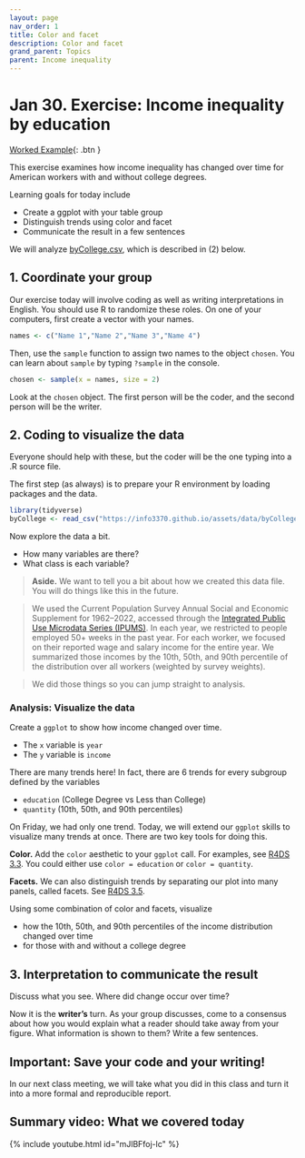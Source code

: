 ```yaml
---
layout: page
nav_order: 1
title: Color and facet
description: Color and facet
grand_parent: Topics
parent: Income inequality
---
```


# Jan 30. Exercise: Income inequality by education

[Worked Example](../../assets/slides/4_Income_by_College_WORKED.html){: .btn }

This exercise examines how income inequality has changed over time for
American workers with and without college degrees.

Learning goals for today include

- Create a ggplot with your table group
- Distinguish trends using color and facet
- Communicate the result in a few sentences

We will analyze [byCollege.csv](../assets/data/byCollege.csv), which is described in (2) below.

## 1. Coordinate your group

Our exercise today will involve coding as well as writing
interpretations in English. You should use R to randomize these roles.
On one of your computers, first create a vector with your names.

``` r
names <- c("Name 1","Name 2","Name 3","Name 4")
```

Then, use the `sample` function to assign two names to the object
`chosen`. You can learn about `sample` by typing `?sample` in the
console.

``` r
chosen <- sample(x = names, size = 2)
```

Look at the `chosen` object. The first person will be the coder, and the
second person will be the writer.

## 2. Coding to visualize the data

Everyone should help with these, but the coder will be the one typing
into a .R source file.

The first step (as always) is to prepare your R environment by loading
packages and the data.

``` r
library(tidyverse)
byCollege <- read_csv("https://info3370.github.io/assets/data/byCollege.csv")
```

Now explore the data a bit.

- How many variables are there?
- What class is each variable?

> **Aside.** We want to tell you a bit about how we created this data
> file. You will do things like this in the future.

> We used the Current Population Survey Annual Social and Economic
> Supplement for 1962–2022, accessed through the [Integrated Public Use
> Microdata Series (IPUMS)](https://cps.ipums.org/cps/). In each year,
> we restricted to people employed 50+ weeks in the past year. For each
> worker, we focused on their reported wage and salary income for the
> entire year. We summarized those incomes by the 10th, 50th, and 90th
> percentile of the distribution over all workers (weighted by survey
> weights).

> We did those things so you can jump straight to analysis.

### Analysis: Visualize the data

Create a `ggplot` to show how income changed over time.

- The `x` variable is `year`
- The `y` variable is `income`

There are many trends here! In fact, there are 6 trends for every
subgroup defined by the variables

- `education` (College Degree vs Less than College)
- `quantity` (10th, 50th, and 90th percentiles)

On Friday, we had only one trend. Today, we will extend our `ggplot`
skills to visualize many trends at once. There are two key tools for
doing this.

**Color.** Add the `color` aesthetic to your `ggplot` call. For
examples, see [R4DS
3.3](https://r4ds.had.co.nz/data-visualisation.html?q=facet#aesthetic-mappings).
You could either use `color = education` or `color = quantity`.

**Facets.** We can also distinguish trends by separating our plot into
many panels, called facets. See [R4DS
3.5](https://r4ds.had.co.nz/data-visualisation.html?q=facet#facets).

Using some combination of color and facets, visualize

- how the 10th, 50th, and 90th percentiles of the income distribution
  changed over time
- for those with and without a college degree

## 3. Interpretation to communicate the result

Discuss what you see. Where did change occur over time?

Now it is the **writer’s** turn. As your group discusses, come to a
consensus about how you would explain what a reader should take away
from your figure. What information is shown to them? Write a few
sentences.

## Important: Save your code and your writing!

In our next class meeting, we will take what you did in this class and
turn it into a more formal and reproducible report.

## Summary video: What we covered today

{% include youtube.html id="mJlBFfoj-lc" %}
